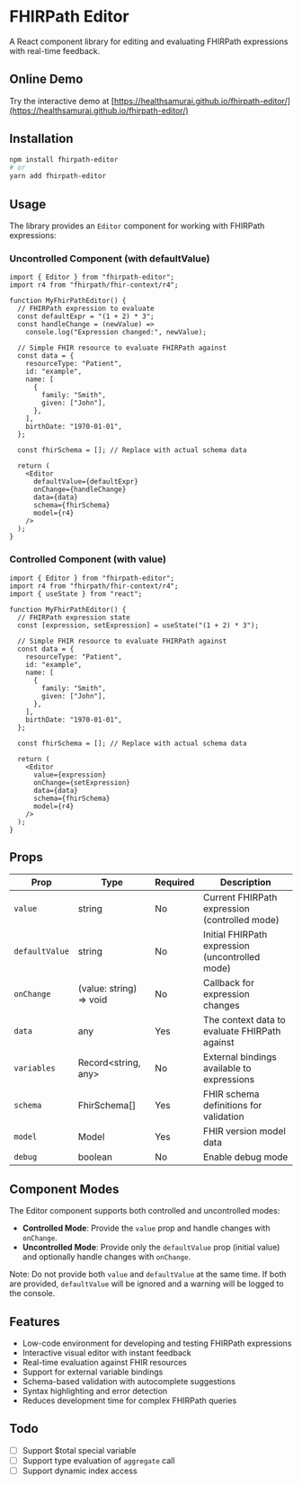 # FHIRPath Editor

A React component library for editing and evaluating FHIRPath expressions with real-time feedback.

## Online Demo

Try the interactive demo at [https://healthsamurai.github.io/fhirpath-editor/](https://healthsamurai.github.io/fhirpath-editor/)

## Installation

```bash
npm install fhirpath-editor
# or
yarn add fhirpath-editor
```

## Usage

The library provides an `Editor` component for working with FHIRPath expressions:

### Uncontrolled Component (with defaultValue)

```tsx
import { Editor } from "fhirpath-editor";
import r4 from "fhirpath/fhir-context/r4";

function MyFhirPathEditor() {
  // FHIRPath expression to evaluate
  const defaultExpr = "(1 + 2) * 3";
  const handleChange = (newValue) =>
    console.log("Expression changed:", newValue);

  // Simple FHIR resource to evaluate FHIRPath against
  const data = {
    resourceType: "Patient",
    id: "example",
    name: [
      {
        family: "Smith",
        given: ["John"],
      },
    ],
    birthDate: "1970-01-01",
  };

  const fhirSchema = []; // Replace with actual schema data

  return (
    <Editor
      defaultValue={defaultExpr}
      onChange={handleChange}
      data={data}
      schema={fhirSchema}
      model={r4}
    />
  );
}
```

### Controlled Component (with value)

```tsx
import { Editor } from "fhirpath-editor";
import r4 from "fhirpath/fhir-context/r4";
import { useState } from "react";

function MyFhirPathEditor() {
  // FHIRPath expression state
  const [expression, setExpression] = useState("(1 + 2) * 3");

  // Simple FHIR resource to evaluate FHIRPath against
  const data = {
    resourceType: "Patient",
    id: "example",
    name: [
      {
        family: "Smith",
        given: ["John"],
      },
    ],
    birthDate: "1970-01-01",
  };

  const fhirSchema = []; // Replace with actual schema data

  return (
    <Editor
      value={expression}
      onChange={setExpression}
      data={data}
      schema={fhirSchema}
      model={r4}
    />
  );
}
```

## Props

| Prop           | Type                    | Required | Description                                     |
| -------------- | ----------------------- | -------- | ----------------------------------------------- |
| `value`        | string                  | No       | Current FHIRPath expression (controlled mode)   |
| `defaultValue` | string                  | No       | Initial FHIRPath expression (uncontrolled mode) |
| `onChange`     | (value: string) => void | No       | Callback for expression changes                 |
| `data`         | any                     | Yes      | The context data to evaluate FHIRPath against   |
| `variables`    | Record<string, any>     | No       | External bindings available to expressions      |
| `schema`       | FhirSchema[]            | Yes      | FHIR schema definitions for validation          |
| `model`        | Model                   | Yes      | FHIR version model data                         |
| `debug`        | boolean                 | No       | Enable debug mode                               |

## Component Modes

The Editor component supports both controlled and uncontrolled modes:

- **Controlled Mode**: Provide the `value` prop and handle changes with `onChange`.
- **Uncontrolled Mode**: Provide only the `defaultValue` prop (initial value) and optionally handle changes with `onChange`.

Note: Do not provide both `value` and `defaultValue` at the same time. If both are provided, `defaultValue` will be ignored and a warning will be logged to the console.

## Features

- Low-code environment for developing and testing FHIRPath expressions
- Interactive visual editor with instant feedback
- Real-time evaluation against FHIR resources
- Support for external variable bindings
- Schema-based validation with autocomplete suggestions
- Syntax highlighting and error detection
- Reduces development time for complex FHIRPath queries

## Todo
- [ ] Support $total special variable
- [ ] Support type evaluation of `aggregate` call
- [ ] Support dynamic index access

